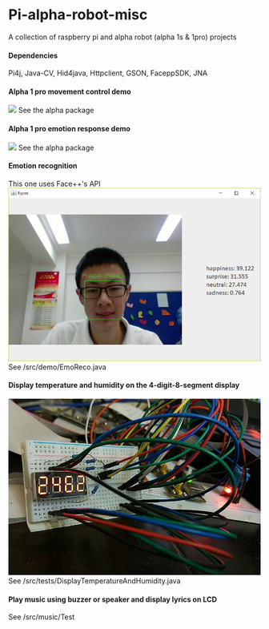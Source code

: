 # Pi-alpha-robot-misc
A collection of raspberry pi and alpha robot (alpha 1s & 1pro) projects

#### Dependencies
Pi4j, Java-CV, Hid4java, Httpclient, GSON, FaceppSDK, JNA

#### Alpha 1 pro movement control demo
![](/src/demo/Emotion_Response_demo.gif)
See the alpha package

#### Alpha 1 pro emotion response demo
![](/src/demo/Movement_Control_demo.gif)
See the alpha package

#### Emotion recognition
This one uses Face++'s API
![reco](src/demo/emo-reco.PNG)
See /src/demo/EmoReco.java

#### Display temperature and humidity on the 4-digit-8-segment display
![pic](src/demo/temp-hum.jpg)
See /src/tests/DisplayTemperatureAndHumidity.java

#### Play music using buzzer or speaker and display lyrics on LCD
See /src/music/Test